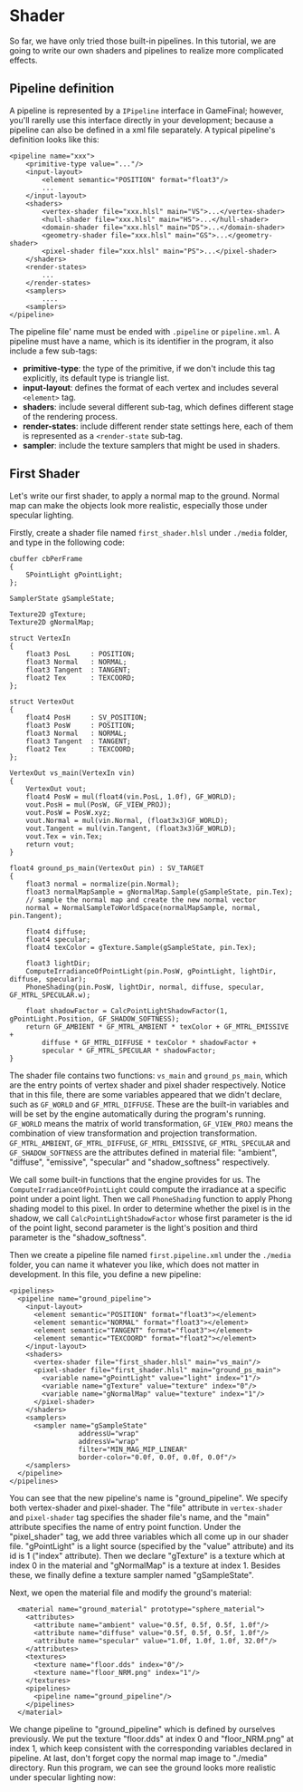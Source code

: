 # Shader #

So far, we have only tried those built-in pipelines. In this tutorial, we are going to write our own shaders and pipelines to realize more complicated effects.

## Pipeline definition #

A pipeline is represented by a `IPipeline` interface in GameFinal; however, you'll rarelly use this interface directly in your development; because a pipeline can also be defined in a xml file separately. A typical pipeline's definition looks like this:

	<pipeline name="xxx">
		<primitive-type value="..."/>
		<input-layout>
			<element semantic="POSITION" format="float3"/>
			...
		</input-layout>
		<shaders>
			<vertex-shader file="xxx.hlsl" main="VS">...</vertex-shader>
			<hull-shader file="xxx.hlsl" main="HS">...</hull-shader>
			<domain-shader file="xxx.hlsl" main="DS">...</domain-shader>
			<geometry-shader file="xxx.hlsl" main="GS">...</geometry-shader>
			<pixel-shader file="xxx.hlsl" main="PS">...</pixel-shader>
		</shaders>
		<render-states>
			...
		</render-states>
		<samplers>
			....
		<samplers>
	</pipeline>
	
The pipeline file' name must be ended with `.pipeline` or `pipeline.xml`. A pipeline must have a name, which is its identifier in the program, it also include a few sub-tags:

* **primitive-type**: the type of the primitive, if we don't include this tag explicitly, its default type is triangle list.
* **input-layout**: defines the format of each vertex and includes several `<element>` tag.
* **shaders**: include several different sub-tag, which defines different stage of the rendering process.
* **render-states**: include different render state settings here, each of them is represented as a `<render-state` sub-tag.
* **sampler**: include the texture samplers that might be used in shaders.

## First Shader ##

Let's write our first shader, to apply a normal map to the ground. Normal map can make the objects look more realistic, especially those under specular lighting.

Firstly, create a shader file named `first_shader.hlsl` under `./media` folder, and type in the following code:

	cbuffer cbPerFrame
	{
		SPointLight gPointLight;
	};
	
	SamplerState gSampleState;
	
	Texture2D gTexture;
	Texture2D gNormalMap;
	
	struct VertexIn
	{
		float3 PosL		: POSITION;
		float3 Normal	: NORMAL;
		float3 Tangent	: TANGENT;
		float2 Tex		: TEXCOORD;
	};
	
	struct VertexOut
	{
		float4 PosH		: SV_POSITION;
		float3 PosW		: POSITION;
		float3 Normal	: NORMAL; 
		float3 Tangent  : TANGENT;
		float2 Tex		: TEXCOORD;
	};
	
	VertexOut vs_main(VertexIn vin)
	{
		VertexOut vout;
		float4 PosW = mul(float4(vin.PosL, 1.0f), GF_WORLD);
		vout.PosH = mul(PosW, GF_VIEW_PROJ);
		vout.PosW = PosW.xyz;
		vout.Normal = mul(vin.Normal, (float3x3)GF_WORLD);
		vout.Tangent = mul(vin.Tangent, (float3x3)GF_WORLD);
		vout.Tex = vin.Tex;
		return vout;
	}
	
	float4 ground_ps_main(VertexOut pin) : SV_TARGET
	{	
		float3 normal = normalize(pin.Normal);
		float3 normalMapSample = gNormalMap.Sample(gSampleState, pin.Tex);
		// sample the normal map and create the new normal vector
		normal = NormalSampleToWorldSpace(normalMapSample, normal, pin.Tangent);
	
		float4 diffuse;
		float4 specular;
		float4 texColor = gTexture.Sample(gSampleState, pin.Tex);
	
		float3 lightDir;
		ComputeIrradianceOfPointLight(pin.PosW, gPointLight, lightDir, diffuse, specular);
		PhoneShading(pin.PosW, lightDir, normal, diffuse, specular, GF_MTRL_SPECULAR.w);
	
		float shadowFactor = CalcPointLightShadowFactor(1, gPointLight.Position, GF_SHADOW_SOFTNESS);
		return GF_AMBIENT * GF_MTRL_AMBIENT * texColor + GF_MTRL_EMISSIVE + 
			diffuse * GF_MTRL_DIFFUSE * texColor * shadowFactor + 
			specular * GF_MTRL_SPECULAR * shadowFactor;
	}

The shader file contains two functions: `vs_main` and `ground_ps_main`, which are the entry points of vertex shader and pixel shader respectively. Notice that in this file, there are some variables appeared that we didn't declare, such as `GF_WORLD` and `GF_MTRL_DIFFUSE`. These are the built-in variables and will be set by the engine automatically during the program's running. `GF_WORLD` means the matrix of world transformation, `GF_VIEW_PROJ` means the combination of view transformation and projection transformation.  `GF_MTRL_AMBIENT`, `GF_MTRL_DIFFUSE`, `GF_MTRL_EMISSIVE`, `GF_MTRL_SPECULAR` and `GF_SHADOW_SOFTNESS` are the attributes defined in material file: "ambient", "diffuse", "emissive", "specular" and "shadow_softness" respectively.

We call some built-in functions that the engine provides for us. The `ComputeIrradianceOfPointLight` could compute the irradiance at a specific point under a point light. Then we call `PhoneShading` function to apply Phong shading model to this pixel. In order to determine whether the pixel is in the shadow, we call `CalcPointLightShadowFactor` whose first parameter is the id of the point light, second parameter is the light's position and third parameter is the "shadow_softness". 

Then we create a pipeline file named `first.pipeline.xml` under the `./media` folder, you can name it whatever you like, which does not matter in development. In this file, you define a new pipeline:

	<pipelines>
	  <pipeline name="ground_pipeline">
	    <input-layout>
	      <element semantic="POSITION" format="float3"></element>
	      <element semantic="NORMAL" format="float3"></element>
	      <element semantic="TANGENT" format="float3"></element>
	      <element semantic="TEXCOORD" format="float2"></element>
	    </input-layout>
	    <shaders>
	      <vertex-shader file="first_shader.hlsl" main="vs_main"/>
	      <pixel-shader file="first_shader.hlsl" main="ground_ps_main">
	        <variable name="gPointLight" value="light" index="1"/>
	        <variable name="gTexture" value="texture" index="0"/>
	        <variable name="gNormalMap" value="texture" index="1"/>
	      </pixel-shader>
	    </shaders>
	    <samplers>
	      <sampler name="gSampleState"
	                 addressU="wrap"
	                 addressV="wrap"
	                 filter="MIN_MAG_MIP_LINEAR"
	                 border-color="0.0f, 0.0f, 0.0f, 0.0f"/>
	    </samplers>
	  </pipeline>
	</pipelines>

You can see that the new pipeline's name is "ground\_pipeline". We specify both vertex-shader and pixel-shader. The "file" attribute in `vertex-shader` and `pixel-shader` tag specifies the shader file's name, and the "main" attribute specifies the name of entry point function. Under the "pixel\_shader" tag, we add three variables which all come up in our shader file. "gPointLight" is a light source (specified by the "value" attribute) and its id is 1 ("index" attribute). Then we declare "gTexture" is a texture which at index 0 in the material and "gNormalMap" is a texture at index 1. Besides these, we finally define a texture sampler named "gSampleState".

Next, we open the material file and modify the ground's material:

	  <material name="ground_material" prototype="sphere_material">
	    <attributes>
	      <attribute name="ambient" value="0.5f, 0.5f, 0.5f, 1.0f"/>
	      <attribute name="diffuse" value="0.5f, 0.5f, 0.5f, 1.0f"/>
	      <attribute name="specular" value="1.0f, 1.0f, 1.0f, 32.0f"/>
	    </attributes>
	    <textures>
	      <texture name="floor.dds" index="0"/>
	      <texture name="floor_NRM.png" index="1"/>
	    </textures>
	    <pipelines>
	      <pipeline name="ground_pipeline"/>
	    </pipelines>
	  </material>
 
We change pipeline to "ground_pipeline" which is defined by ourselves previously. We put the texture "floor.dds" at index 0 and "floor_NRM.png" at index 1, which keep consistent with the corresponding variables declared in pipeline. At last, don't forget copy the normal map image to "./media" directory. Run this program, we can see the ground looks more realistic under specular lighting now:




 







